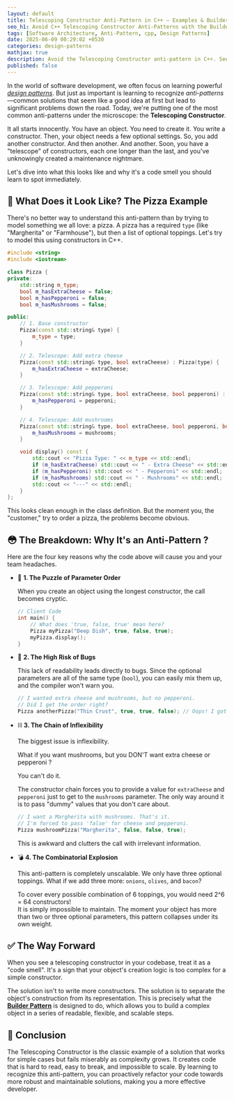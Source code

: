 ```yaml
---
layout: default
title: Telescoping Constructor Anti-Pattern in C++ – Examples & Builder Fix
seo_h1: Avoid C++ Telescoping Constructor Anti-Patterns with the Builder Pattern
tags: [Software Architecture, Anti-Pattern, cpp, Design Patterns]
date: 2025-06-09 00:29:02 +0530
categories: design-patterns
mathjax: true
description: Avoid the Telescoping Constructor anti-pattern in C++. See real-world code examples, its 4 hidden risks, and how the Builder Pattern fixes them.
published: false
---
```


In the world of software development, we often focus on learning powerful [*design patterns*](../../06/07/Design-Patterns.html). But just as important is learning to recognize *anti-patterns*—common solutions that seem like a good idea at first but lead to significant problems down the road. Today, we're putting one of the most common anti-patterns under the microscope: the **Telescoping Constructor**.

It all starts innocently. You have an object. You need to create it. You write a constructor. Then, your object needs a few optional settings. So, you add another constructor. And then another. And another. Soon, you have a "telescope" of constructors, each one longer than the last, and you've unknowingly created a maintenance nightmare.

Let's dive into what this looks like and why it's a code smell you should learn to spot immediately.

## 🍕 What Does it Look Like? The Pizza Example

There's no better way to understand this anti-pattern than by trying to model something we all love: a pizza. A pizza has a required `type` (like "Margherita" or "Farmhouse"), but then a list of optional toppings. Let's try to model this using constructors in C++.

```cpp
#include <string>
#include <iostream>

class Pizza {
private:
    std::string m_type;
    bool m_hasExtraCheese = false;
    bool m_hasPepperoni = false;
    bool m_hasMushrooms = false;

public:
    // 1. Base constructor
    Pizza(const std::string& type) {
        m_type = type;
    }

    // 2. Telescope: Add extra cheese
    Pizza(const std::string& type, bool extraCheese) : Pizza(type) {
        m_hasExtraCheese = extraCheese;
    }

    // 3. Telescope: Add pepperoni
    Pizza(const std::string& type, bool extraCheese, bool pepperoni) : Pizza(type, extraCheese) {
        m_hasPepperoni = pepperoni;
    }

    // 4. Telescope: Add mushrooms
    Pizza(const std::string& type, bool extraCheese, bool pepperoni, bool mushrooms) : Pizza(type, extraCheese, pepperoni) {
        m_hasMushrooms = mushrooms;
    }

    void display() const {
        std::cout << "Pizza Type: " << m_type << std::endl;
        if (m_hasExtraCheese) std::cout << " - Extra Cheese" << std::endl;
        if (m_hasPepperoni) std::cout << " - Pepperoni" << std::endl;
        if (m_hasMushrooms) std::cout << " - Mushrooms" << std::endl;
        std::cout << "---" << std::endl;
    }
};
````
This looks clean enough in the class definition. But the moment you, the "customer," try to order a pizza, the problems become obvious.


## 😳 The Breakdown: Why It's an Anti-Pattern ?

Here are the four key reasons why the code above will cause you and your team headaches.

* 🧩 **1. The Puzzle of Parameter Order**

    When you create an object using the longest constructor, the call becomes cryptic.

    ```cpp
    // Client Code
    int main() {
        // What does 'true, false, true' mean here?
        Pizza myPizza("Deep Dish", true, false, true);
        myPizza.display();
    }
    ````
* 🐛 **2. The High Risk of Bugs**

    This lack of readability leads directly to bugs. Since the optional parameters are all of the same type (`bool`), you can easily mix them up, and the compiler won't warn you.

    ```cpp
    // I wanted extra cheese and mushrooms, but no pepperoni.
    // Did I get the order right?
    Pizza anotherPizza("Thin Crust", true, true, false); // Oops! I got cheese and pepperoni.
    ````

* ⛓️ **3. The Chain of Inflexibility**

    The biggest issue is inflexibility.   
    
    What if you want mushrooms, but you DON'T want extra cheese or pepperoni ?

    You can't do it.

    The constructor chain forces you to provide a value for `extraCheese` and `pepperoni` just to get to the `mushrooms` parameter. The only way around it is to pass "dummy" values that you don't care about.

    ```cpp
    // I want a Margherita with mushrooms. That's it.
    // I'm forced to pass 'false' for cheese and pepperoni.
    Pizza mushroomPizza("Margherita", false, false, true);
    ````
    This is awkward and clutters the call with irrelevant information.


* 💣 **4. The Combinatorial Explosion**

    This anti-pattern is completely unscalable. We only have three optional toppings. What if we add three more: `onions`, `olives`, and `bacon`?

    To cover every possible combination of 6 toppings, you would need 2^6 = 64 constructors!  
    It is simply impossible to maintain. The moment your object has more than two or three optional parameters, this pattern collapses under its own weight.

## ✅ The Way Forward

When you see a telescoping constructor in your codebase, treat it as a "code smell". It's a sign that your object's creation logic is too complex for a simple constructor.

The solution isn't to write more constructors. The solution is to separate the object's construction from its representation. This is precisely what the [**Builder Pattern**](./Design-Patterns-Builder-Pattern.html) is designed to do, which allows you to build a complex object in a series of readable, flexible, and scalable steps.

## 🏁 Conclusion

The Telescoping Constructor is the classic example of a solution that works for simple cases but fails miserably as complexity grows. It creates code that is hard to read, easy to break, and impossible to scale. By learning to recognize this anti-pattern, you can proactively refactor your code towards more robust and maintainable solutions, making you a more effective developer.